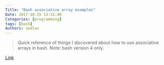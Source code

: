 ```yaml
---
Title: "Bash associative array examples"
Date: 2017-10-25 13:31:40
Categories: [programming]
tags: [bash]
Authors: sedlav
---
```


> Quick reference of things I discovered about how to use associative arrays in bash. Note: bash version 4 only.

[Link](http://www.artificialworlds.net/blog/2012/10/17/bash-associative-array-examples/)
